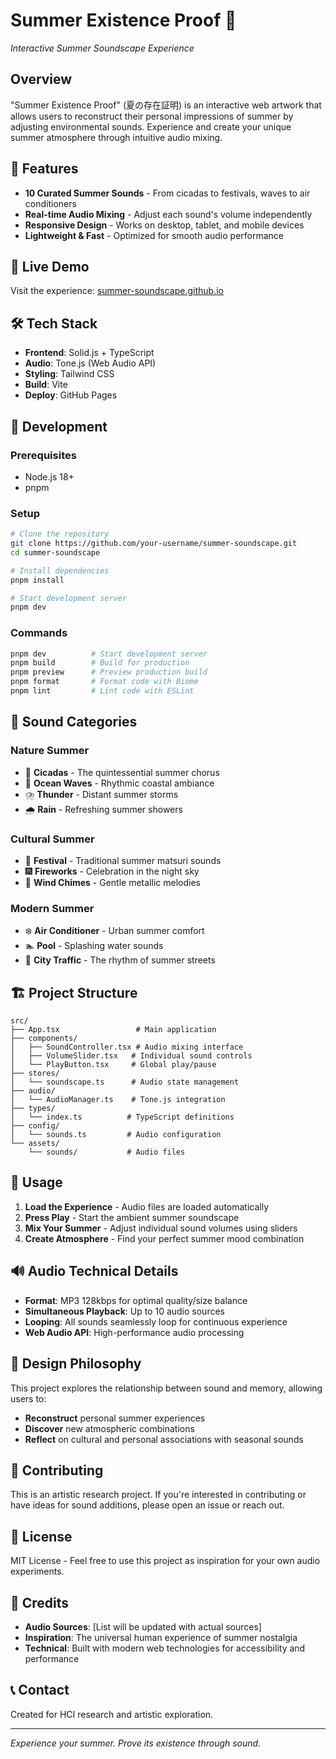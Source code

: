 # Summer Existence Proof 🌻

_Interactive Summer Soundscape Experience_

## Overview

"Summer Existence Proof" (夏の存在証明) is an interactive web artwork that allows users to reconstruct their personal impressions of summer by adjusting environmental sounds. Experience and create your unique summer atmosphere through intuitive audio mixing.

## 🎵 Features

- **10 Curated Summer Sounds** - From cicadas to festivals, waves to air conditioners
- **Real-time Audio Mixing** - Adjust each sound's volume independently
- **Responsive Design** - Works on desktop, tablet, and mobile devices
- **Lightweight & Fast** - Optimized for smooth audio performance

## 🚀 Live Demo

Visit the experience: [summer-soundscape.github.io](https://your-username.github.io/summer-soundscape/)

## 🛠 Tech Stack

- **Frontend**: Solid.js + TypeScript
- **Audio**: Tone.js (Web Audio API)
- **Styling**: Tailwind CSS
- **Build**: Vite
- **Deploy**: GitHub Pages

## 🔧 Development

### Prerequisites

- Node.js 18+
- pnpm

### Setup

```bash
# Clone the repository
git clone https://github.com/your-username/summer-soundscape.git
cd summer-soundscape

# Install dependencies
pnpm install

# Start development server
pnpm dev
```

### Commands

```bash
pnpm dev          # Start development server
pnpm build        # Build for production
pnpm preview      # Preview production build
pnpm format       # Format code with Biome
pnpm lint         # Lint code with ESLint
```

## 🎨 Sound Categories

### Nature Summer

- 🦗 **Cicadas** - The quintessential summer chorus
- 🌊 **Ocean Waves** - Rhythmic coastal ambiance
- ⛈️ **Thunder** - Distant summer storms
- 🌧️ **Rain** - Refreshing summer showers

### Cultural Summer

- 🏮 **Festival** - Traditional summer matsuri sounds
- 🎆 **Fireworks** - Celebration in the night sky
- 🎐 **Wind Chimes** - Gentle metallic melodies

### Modern Summer

- ❄️ **Air Conditioner** - Urban summer comfort
- 🏊 **Pool** - Splashing water sounds
- 🚗 **City Traffic** - The rhythm of summer streets

## 🏗 Project Structure

```
src/
├── App.tsx                 # Main application
├── components/
│   ├── SoundController.tsx # Audio mixing interface
│   ├── VolumeSlider.tsx   # Individual sound controls
│   └── PlayButton.tsx     # Global play/pause
├── stores/
│   └── soundscape.ts      # Audio state management
├── audio/
│   └── AudioManager.ts    # Tone.js integration
├── types/
│   └── index.ts          # TypeScript definitions
├── config/
│   └── sounds.ts         # Audio configuration
└── assets/
    └── sounds/           # Audio files
```

## 🎯 Usage

1. **Load the Experience** - Audio files are loaded automatically
2. **Press Play** - Start the ambient summer soundscape
3. **Mix Your Summer** - Adjust individual sound volumes using sliders
4. **Create Atmosphere** - Find your perfect summer mood combination

## 🔊 Audio Technical Details

- **Format**: MP3 128kbps for optimal quality/size balance
- **Simultaneous Playback**: Up to 10 audio sources
- **Looping**: All sounds seamlessly loop for continuous experience
- **Web Audio API**: High-performance audio processing

## 🎨 Design Philosophy

This project explores the relationship between sound and memory, allowing users to:

- **Reconstruct** personal summer experiences
- **Discover** new atmospheric combinations
- **Reflect** on cultural and personal associations with seasonal sounds

## 🤝 Contributing

This is an artistic research project. If you're interested in contributing or have ideas for sound additions, please open an issue or reach out.

## 📄 License

MIT License - Feel free to use this project as inspiration for your own audio experiments.

## 🙏 Credits

- **Audio Sources**: [List will be updated with actual sources]
- **Inspiration**: The universal human experience of summer nostalgia
- **Technical**: Built with modern web technologies for accessibility and performance

## 📞 Contact

Created for HCI research and artistic exploration.

---

_Experience your summer. Prove its existence through sound._
